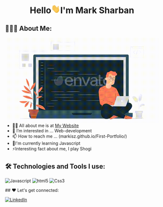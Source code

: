 <h1 align="center">Hello<img src="https://raw.githubusercontent.com/ABSphreak/ABSphreak/master/gifs/Hi.gif" width="30px" height="30px">I'm Mark Sharban</h1>


## 👨🏻‍💻 About Me:
<img  src="./watermarked_preview.gif" height="280px" align="right" />

- 🙋‍♂️ All about me is at [My Website](https://marksharban.github.io/First-Portfolio/) <br/>
- 👀 I’m interested in ... Web-development <br/> 
- 📫 How to reach me ... (markisz.github.io/First-Portfolio/) <br/> 
- 🌱I'm currently learning Javascript <br/> 
- ⚡Interesting fact about me, I play Shogi <br/> 



## 🛠️ Technologies and Tools I use:
<p>
<img alt="Javascript" src="https://img.shields.io/badge/JavaScript-323330?style=for-the-badge&logo=javascript&logoColor=F7DF1E"  height="25px"/>
<img alt="html5" src="https://img.shields.io/badge/HTML5-E34F26?style=for-the-badge&logo=html5&logoColor=white" height="25px"/>
<img alt="Css3" src="https://img.shields.io/badge/CSS3-1572B6?style=for-the-badge&logo=css3&logoColor=white" height="25px"/>
</p>
## ❤️ Let's get connected:
<p>
  <a href="https://www.linkedin.com/in/mark-sharban-b9886a24b/" target="_blank"><img alt="LinkedIn" src="https://img.shields.io/badge/linkedin-%230077B5.svg?&style=for-the-badge&logo=linkedin&logoColor=white"  height="30px"/> 
</p>


